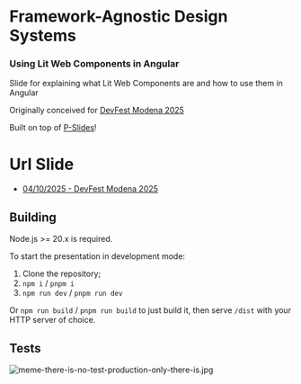# Framework-Agnostic Design Systems

### Using Lit Web Components in Angular

Slide for explaining what Lit Web Components are and how to use them in Angular

Originally conceived for [DevFest Modena 2025](https://devfest.modena.it/)

Built on top of [P-Slides](https://github.com/MaxArt2501/p-slides)!

# Url Slide

- [04/10/2025 - DevFest Modena 2025](https://talk-framework-agnostic-component-with-lit.pages.dev/devfest-modena/)

## Building

Node.js >= 20.x is required.

To start the presentation in development mode:

1. Clone the repository;
2. `npm i` / `pnpm i`
3. `npm run dev` / `pnpm run dev`

Or `npm run build` / `pnpm run build` to just build it, then serve `/dist` with your HTTP server of choice.

## Tests

![meme-there-is-no-test-production-only-there-is.jpg](https://i.postimg.cc/9Q477w17/meme-there-is-no-test-production-only-there-is.jpg)
